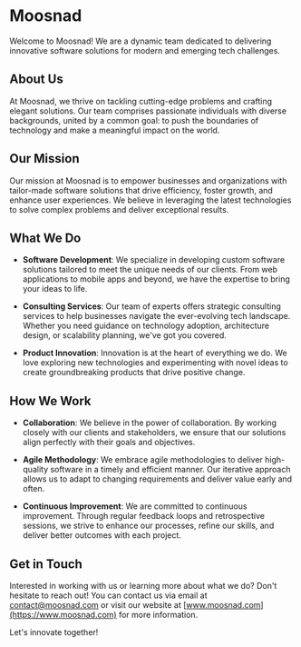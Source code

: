 # Moosnad

Welcome to Moosnad! We are a dynamic team dedicated to delivering innovative software solutions for modern and emerging tech challenges.

## About Us

At Moosnad, we thrive on tackling cutting-edge problems and crafting elegant solutions. Our team comprises passionate individuals with diverse backgrounds, united by a common goal: to push the boundaries of technology and make a meaningful impact on the world.

## Our Mission

Our mission at Moosnad is to empower businesses and organizations with tailor-made software solutions that drive efficiency, foster growth, and enhance user experiences. We believe in leveraging the latest technologies to solve complex problems and deliver exceptional results.

## What We Do

- **Software Development**: We specialize in developing custom software solutions tailored to meet the unique needs of our clients. From web applications to mobile apps and beyond, we have the expertise to bring your ideas to life.

- **Consulting Services**: Our team of experts offers strategic consulting services to help businesses navigate the ever-evolving tech landscape. Whether you need guidance on technology adoption, architecture design, or scalability planning, we've got you covered.

- **Product Innovation**: Innovation is at the heart of everything we do. We love exploring new technologies and experimenting with novel ideas to create groundbreaking products that drive positive change.

## How We Work

- **Collaboration**: We believe in the power of collaboration. By working closely with our clients and stakeholders, we ensure that our solutions align perfectly with their goals and objectives.

- **Agile Methodology**: We embrace agile methodologies to deliver high-quality software in a timely and efficient manner. Our iterative approach allows us to adapt to changing requirements and deliver value early and often.

- **Continuous Improvement**: We are committed to continuous improvement. Through regular feedback loops and retrospective sessions, we strive to enhance our processes, refine our skills, and deliver better outcomes with each project.

## Get in Touch

Interested in working with us or learning more about what we do? Don't hesitate to reach out! You can contact us via email at [contact@moosnad.com](mailto:contact@moosnad.com) or visit our website at [www.moosnad.com](https://www.moosnad.com) for more information.

Let's innovate together!
